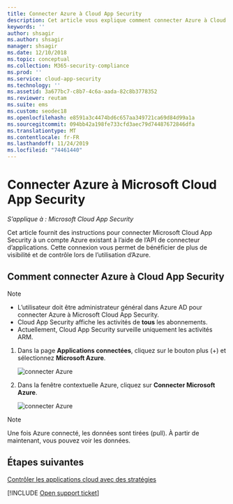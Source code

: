 ```yaml
---
title: Connecter Azure à Cloud App Security
description: Cet article vous explique comment connecter Azure à Cloud App Security à l’aide du connecteur d’API, afin de bénéficier de plus de contrôle et de visibilité lors de l’utilisation.
keywords: ''
author: shsagir
ms.author: shsagir
manager: shsagir
ms.date: 12/10/2018
ms.topic: conceptual
ms.collection: M365-security-compliance
ms.prod: ''
ms.service: cloud-app-security
ms.technology: ''
ms.assetid: 3a677bc7-c8b7-4c6a-aada-82c8b3778352
ms.reviewer: reutam
ms.suite: ems
ms.custom: seodec18
ms.openlocfilehash: e8591a3c4474bd6c657aa349721ca69d84d99a1a
ms.sourcegitcommit: 094bb42a198fe733cfd3aec79d74487672846dfa
ms.translationtype: MT
ms.contentlocale: fr-FR
ms.lasthandoff: 11/24/2019
ms.locfileid: "74461440"
---
```

# <a name="connect-azure-to-microsoft-cloud-app-security"></a>Connecter Azure à Microsoft Cloud App Security

*S’applique à : Microsoft Cloud App Security*

Cet article fournit des instructions pour connecter Microsoft Cloud App Security à un compte Azure existant à l’aide de l’API de connecteur d’applications. Cette connexion vous permet de bénéficier de plus de visibilité et de contrôle lors de l’utilisation d’Azure. 
  
## <a name="how-to-connect-azure-to-cloud-app-security"></a>Comment connecter Azure à Cloud App Security  
  
> [!NOTE]
> - L’utilisateur doit être administrateur général dans Azure AD pour connecter Azure à Microsoft Cloud App Security. 
> - Cloud App Security affiche les activités de **tous** les abonnements.
>-  Actuellement, Cloud App Security surveille uniquement les activités ARM. 
 
1.  Dans la page **Applications connectées**, cliquez sur le bouton plus (+) et sélectionnez **Microsoft Azure**.  
  
     ![connecter Azure](./media/connect-azure-menu.png) 

2.  Dans la fenêtre contextuelle Azure, cliquez sur **Connecter Microsoft Azure**.

      ![connecter Azure](./media/connect-azure.png) 
 
> [!NOTE] 
> Une fois Azure connecté, les données sont tirées (pull). À partir de maintenant, vous pouvez voir les données.


## <a name="next-steps"></a>Étapes suivantes 
[Contrôler les applications cloud avec des stratégies](control-cloud-apps-with-policies.md)   

[!INCLUDE [Open support ticket](includes/support.md)]  
  
  
